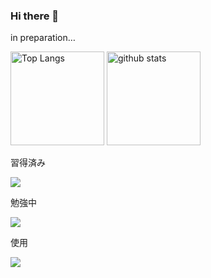 ### Hi there 👋

in preparation…

<p align="left"> 
  <img alt="Top Langs" height="150px" src="https://github-readme-stats.vercel.app/api/top-langs/?username=OkadaMiki&layout=compact&show_icons=true&theme=shadow_blue" />
  <img alt="github stats" height="150px" src="https://github-readme-stats.vercel.app/api?username=OkadaMiki&theme=shadow_blue&show_icons=true" />
</p>

<p align="left"> 
  習得済み
</p>

![](https://skillicons.dev/icons?i=html,css,js,ps,ai,ae,pr,figma)

<p align="left"> 
勉強中
</p>

![](https://skillicons.dev/icons?i=react,next)
<p align="left"> 
使用
</p>

![](https://skillicons.dev/icons?i=notion,vscode,discord)

<!--
**OkadaMiki/OkadaMiki** is a ✨ _special_ ✨ repository because its `README.md` (this file) appears on your GitHub profile.

Here are some ideas to get you started:

- 🔭 I’m currently working on ...
- 🌱 I’m currently learning ...
- 👯 I’m looking to collaborate on ...
- 🤔 I’m looking for help with ...
- 💬 Ask me about ...
- 📫 How to reach me: ...
- 😄 Pronouns: ...
- ⚡ Fun fact: ...
-->
